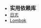 - <font style="font-weight:bold;font-size:17px;">实用依赖库</font>
- [日志](编程开发/Java后端/实用依赖库/日志/)
- [Lombok](编程开发/Java后端/实用依赖库/Lombok/)

